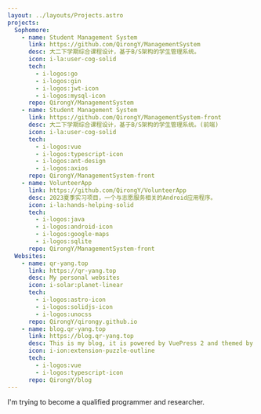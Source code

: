```yaml
---
layout: ../layouts/Projects.astro
projects:
  Sophomore:
    - name: Student Management System
      link: https://github.com/QirongY/ManagementSystem
      desc: 大二下学期综合课程设计，基于B/S架构的学生管理系统。
      icon: i-la:user-cog-solid
      tech:
        - i-logos:go
        - i-logos:gin
        - i-logos:jwt-icon
        - i-logos:mysql-icon
      repo: QirongY/ManagementSystem
    - name: Student Management System
      link: https://github.com/QirongY/ManagementSystem-front
      desc: 大二下学期综合课程设计，基于B/S架构的学生管理系统。(前端)
      icon: i-la:user-cog-solid
      tech:
        - i-logos:vue
        - i-logos:typescript-icon
        - i-logos:ant-design
        - i-logos:axios
      repo: QirongY/ManagementSystem-front
    - name: VolunteerApp
      link: https://github.com/QirongY/VolunteerApp
      desc: 2023夏季实习项目，一个与志愿服务相关的Android应用程序。
      icon: i-la:hands-helping-solid
      tech:
        - i-logos:java
        - i-logos:android-icon
        - i-logos:google-maps
        - i-logos:sqlite
      repo: QirongY/ManagementSystem-front
  Websites:
    - name: qr-yang.top
      link: https://qr-yang.top
      desc: My personal websites
      icon: i-solar:planet-linear
      tech:
        - i-logos:astro-icon
        - i-logos:solidjs-icon
        - i-logos:unocss
      repo: QirongY/qirongy.github.io
    - name: blog.qr-yang.top
      link: https://blog.qr-yang.top
      desc: This is my blog, it is powered by VuePress 2 and themed by Gungnir.
      icon: i-ion:extension-puzzle-outline
      tech:
        - i-logos:vue
        - i-logos:typescript-icon
      repo: QirongY/blog
---
```


I'm trying to become a qualified programmer and researcher.
